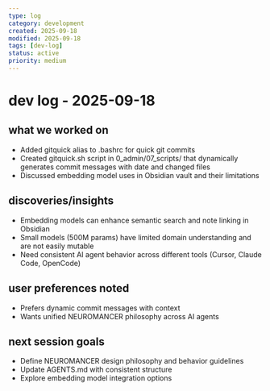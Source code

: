 ```yaml
---
type: log
category: development
created: 2025-09-18
modified: 2025-09-18
tags: [dev-log]
status: active
priority: medium
---
```


# dev log - 2025-09-18

## what we worked on
- Added gitquick alias to .bashrc for quick git commits
- Created gitquick.sh script in 0_admin/07_scripts/ that dynamically generates commit messages with date and changed files
- Discussed embedding model uses in Obsidian vault and their limitations

## discoveries/insights
- Embedding models can enhance semantic search and note linking in Obsidian
- Small models (500M params) have limited domain understanding and are not easily mutable
- Need consistent AI agent behavior across different tools (Cursor, Claude Code, OpenCode)

## user preferences noted
- Prefers dynamic commit messages with context
- Wants unified NEUROMANCER philosophy across AI agents

## next session goals
- Define NEUROMANCER design philosophy and behavior guidelines
- Update AGENTS.md with consistent structure
- Explore embedding model integration options